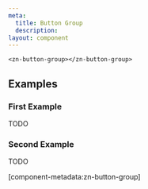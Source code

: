 ```yaml
---
meta:
  title: Button Group
  description:
layout: component
---
```


```html:preview
<zn-button-group></zn-button-group>
```

## Examples

### First Example

TODO

### Second Example

TODO

[component-metadata:zn-button-group]
